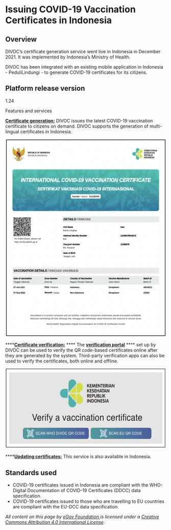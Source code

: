 # Issuing COVID-19 Vaccination Certificates in Indonesia

## Overview&#x20;

DIVOC’s certificate generation service went live in Indonesia in December 2021. It was implemented by Indonesia’s Ministry of Health.

DIVOC has been integrated with an existing mobile application in Indonesia - PeduliLindungi - to generate COVID-19 certificates for its citizens.&#x20;

## Platform release version&#x20;

1.24&#x20;

Features and services&#x20;

[**Certificate generation:**](../divocs-verifiable-certificate-features/creating-a-divoc-certificate/) DIVOC issues the latest COVID-19 vaccination certificate to citizens on demand. DIVOC supports the generation of multi-lingual certificates in Indonesia.

![Sample COVID-19 vaccination certificate](<../.gitbook/assets/Screenshot 2022-05-10 at 2.00.16 PM.png>)

****[**Certificate verification:**](../divocs-verifiable-certificate-features/verifying-a-divoc-certificate.md) **** The [**verification portal**](https://verify.kemkes.go.id/) **** set up by DIVOC can be used to verify the QR code-based certificates online after they are generated by the system. Third-party verification apps can also be used to verify the certificates, both online and offline.

![](<../.gitbook/assets/Screenshot 2022-05-10 at 2.03.10 PM.png>)

****[**Updating certificates:**](../divocs-verifiable-certificate-features/updating-a-divoc-certificate.md) This service is also available in Indonesia.&#x20;

## Standards used&#x20;

* COVID-19 certificates issued in Indonesia are compliant with the WHO-Digital Documentation of COVID-19 Certificates (DDCC) data specification.&#x20;
* COVID-19 certificates issued to those who are travelling to EU countries are compliant with the EU-DCC data specification.



_All content on this page by_ [_eGov Foundation_ ](https://egov.org.in/)_is licensed under a_ [_Creative Commons Attribution 4.0 International License_](http://creativecommons.org/licenses/by/4.0/)_._
